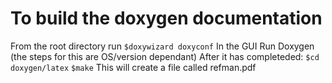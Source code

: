 # To build the doxygen documentation
From the root directory run
   `$doxywizard doxyconf`
In the GUI Run Doxygen (the steps for this are OS/version dependant)
After it has completeded:
   `$cd doxygen/latex`
   `$make`
This will create a file called refman.pdf
